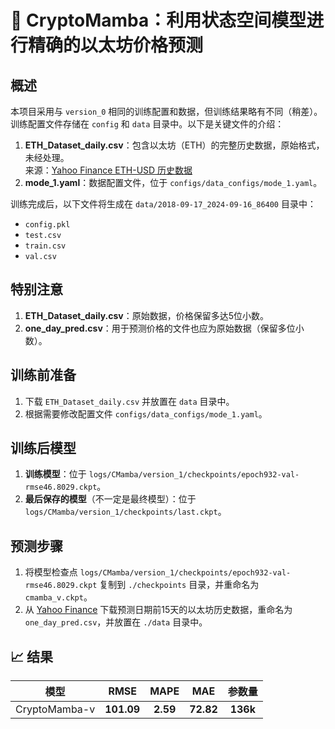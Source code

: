 # 🚀 CryptoMamba：利用状态空间模型进行精确的以太坊价格预测

## 概述

本项目采用与 `version_0` 相同的训练配置和数据，但训练结果略有不同（稍差）。  
训练配置文件存储在 `config` 和 `data` 目录中。以下是关键文件的介绍：

1. **ETH_Dataset_daily.csv**：包含以太坊（ETH）的完整历史数据，原始格式，未经处理。  
   来源：[Yahoo Finance ETH-USD 历史数据](https://finance.yahoo.com/quote/ETH-USD/history/)
2. **mode_1.yaml**：数据配置文件，位于 `configs/data_configs/mode_1.yaml`。

训练完成后，以下文件将生成在 `data/2018-09-17_2024-09-16_86400` 目录中：
- `config.pkl`
- `test.csv`
- `train.csv`
- `val.csv`

## 特别注意

1. **ETH_Dataset_daily.csv**：原始数据，价格保留多达5位小数。
2. **one_day_pred.csv**：用于预测价格的文件也应为原始数据（保留多位小数）。

## 训练前准备

1. 下载 `ETH_Dataset_daily.csv` 并放置在 `data` 目录中。
2. 根据需要修改配置文件 `configs/data_configs/mode_1.yaml`。

## 训练后模型

1. **训练模型**：位于 `logs/CMamba/version_1/checkpoints/epoch932-val-rmse46.8029.ckpt`。
2. **最后保存的模型**（不一定是最终模型）：位于 `logs/CMamba/version_1/checkpoints/last.ckpt`。

## 预测步骤

1. 将模型检查点 `logs/CMamba/version_1/checkpoints/epoch932-val-rmse46.8029.ckpt` 复制到 `./checkpoints` 目录，并重命名为 `cmamba_v.ckpt`。
2. 从 [Yahoo Finance](https://finance.yahoo.com/quote/ETH-USD/history/) 下载预测日期前15天的以太坊历史数据，重命名为 `one_day_pred.csv`，并放置在 `./data` 目录中。

## 📈 结果

<div align="center">

| 模型 | RMSE | MAPE | MAE | 参数量 |
| :--: | :--: | :--: | :--: |  :--: |
| CryptoMamba-v | **101.09** | **2.59** | **72.82** | **136k** |

</div>

